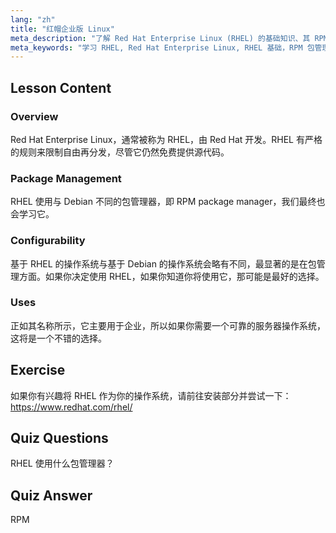 ```yaml
---
lang: "zh"
title: "红帽企业版 Linux"
meta_description: "了解 Red Hat Enterprise Linux (RHEL) 的基础知识、其 RPM 包管理器以及企业用途。理解 RHEL 的核心区别和优势。"
meta_keywords: "学习 RHEL, Red Hat Enterprise Linux, RHEL 基础，RPM 包管理器，Linux 服务器操作系统，RHEL 初学者，RHEL 指南"
---
```


## Lesson Content

### Overview

Red Hat Enterprise Linux，通常被称为 RHEL，由 Red Hat 开发。RHEL 有严格的规则来限制自由再分发，尽管它仍然免费提供源代码。

### Package Management

RHEL 使用与 Debian 不同的包管理器，即 RPM package manager，我们最终也会学习它。

### Configurability

基于 RHEL 的操作系统与基于 Debian 的操作系统会略有不同，最显著的是在包管理方面。如果你决定使用 RHEL，如果你知道你将使用它，那可能是最好的选择。

### Uses

正如其名称所示，它主要用于企业，所以如果你需要一个可靠的服务器操作系统，这将是一个不错的选择。

## Exercise

如果你有兴趣将 RHEL 作为你的操作系统，请前往安装部分并尝试一下：<https://www.redhat.com/rhel/>

## Quiz Questions

RHEL 使用什么包管理器？

## Quiz Answer

RPM
